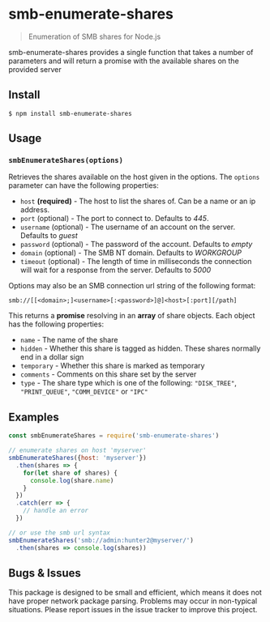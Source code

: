 # smb-enumerate-shares
> Enumeration of SMB shares for Node.js

smb-enumerate-shares provides a single function that takes a number of parameters and will return a promise with the available shares on the provided server

## Install
```
$ npm install smb-enumerate-shares
```

## Usage
### `smbEnumerateShares(options)`
Retrieves the shares available on the host given in the options. The `options` parameter can have the following properties:

- `host` **(required)** - The host to list the shares of. Can be a name or an ip address.
- `port` (optional) - The port to connect to. Defaults to *445*.
- `username` (optional) - The username of an account on the server. Defaults to *guest*
- `password` (optional) - The password of the account. Defaults to *empty*
- `domain` (optional) - The SMB NT domain. Defaults to *WORKGROUP*
- `timeout` (optional) - The length of time in milliseconds the connection will wait for a response from the server. Defaults to *5000*

Options may also be an SMB connection url string of the following format:

`smb://[[<domain>;]<username>[:<password>]@]<host>[:port][/path]`

This returns a **promise** resolving in an **array** of share objects. Each object has the following properties:

- `name` - The name of the share
- `hidden` - Whether this share is tagged as hidden. These shares normally end in a dollar sign
- `temporary` - Whether this share is marked as temporary
- `comments` - Comments on this share set by the server
- `type` - The share type which is one of the following: `"DISK_TREE"`, `"PRINT_QUEUE"`, `"COMM_DEVICE"` or `"IPC"`

## Examples
```js
const smbEnumerateShares = require('smb-enumerate-shares')

// enumerate shares on host 'myserver'
smbEnumerateShares({host: 'myserver'})
  .then(shares => {
    for(let share of shares) {
      console.log(share.name)
    }
  })
  .catch(err => {
    // handle an error
  })

// or use the smb url syntax
smbEnumerateShares('smb://admin:hunter2@myserver/')
  .then(shares => console.log(shares))

```

## Bugs & Issues

This package is designed to be small and efficient, which means it does not have proper network package parsing. Problems may occur in non-typical situations. Please report issues in the issue tracker to improve this project.
